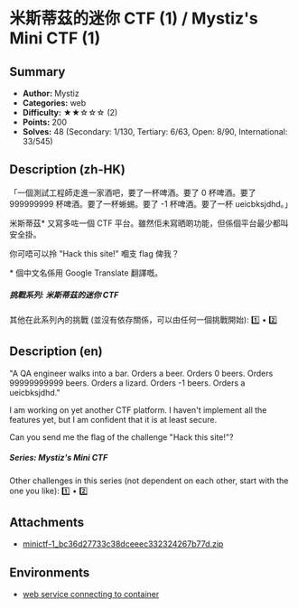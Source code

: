 米斯蒂茲的迷你 CTF (1) / Mystiz's Mini CTF (1)
===

## Summary

* **Author:** Mystiz
* **Categories:** web
* **Difficulty:** ★★☆☆☆ (2)
* **Points:** 200
* **Solves:** 48 (Secondary: 1/130, Tertiary: 6/63, Open: 8/90, International: 33/545)

## Description (zh-HK)

「一個測試工程師走進一家酒吧，要了一杯啤酒。要了 0 杯啤酒。要了 999999999 杯啤酒。要了一杯蜥蜴。要了 -1 杯啤酒。要了一杯 ueicbksjdhd。」

米斯蒂茲* 又寫多咗一個 CTF 平台。雖然佢未寫晒啲功能，但係個平台最少都叫安全掛。

你可唔可以拎 "Hack this site!" 嗰支 flag 俾我？

\* 個中文名係用 Google Translate 翻譯嘅。

##### 挑戰系列: 米斯蒂茲的迷你 CTF

其他在此系列內的挑戰 (並沒有依存關係，可以由任何一個挑戰開始): [1️⃣](/challenges/1039332015) • [2️⃣](/challenges/927344357)

## Description (en)

"A QA engineer walks into a bar. Orders a beer. Orders 0 beers. Orders 99999999999 beers. Orders a lizard. Orders -1 beers. Orders a ueicbksjdhd."

I am working on yet another CTF platform. I haven't implement all the features yet, but I am confident that it is at least secure.

Can you send me the flag of the challenge "Hack this site!"?

##### Series: Mystiz's Mini CTF

Other challenges in this series (not dependent on each other, start with the one you like): [1️⃣](/challenges/1039332015) • [2️⃣](/challenges/927344357)

## Attachments

- [minictf-1_bc36d27733c38dceeec332324267b77d.zip](https://github.com/blackb6a/hkcert-ctf-2024-challenges-public/releases/download/v1.0.0/minictf-1_bc36d27733c38dceeec332324267b77d.zip)


## Environments

- [web service connecting to container](env)


